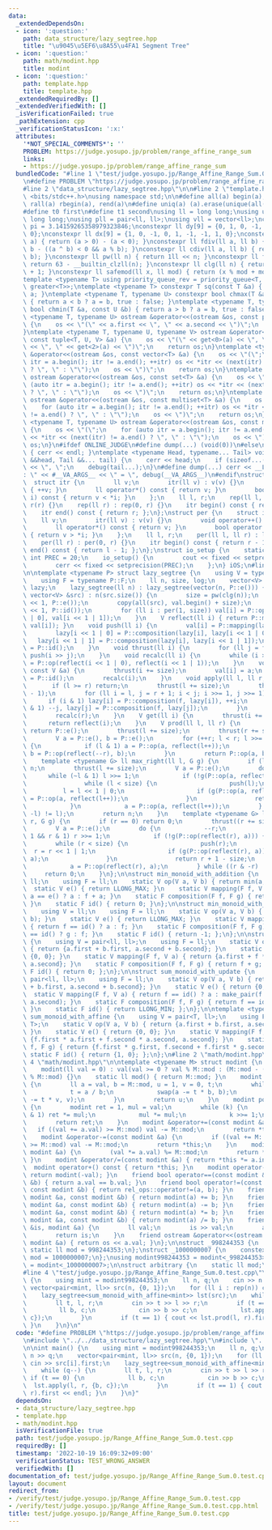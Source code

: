 ```yaml
---
data:
  _extendedDependsOn:
  - icon: ':question:'
    path: data_structure/lazy_segtree.hpp
    title: "\u9045\u5EF6\u8A55\u4FA1 Segment Tree"
  - icon: ':question:'
    path: math/modint.hpp
    title: modint
  - icon: ':question:'
    path: template.hpp
    title: template.hpp
  _extendedRequiredBy: []
  _extendedVerifiedWith: []
  _isVerificationFailed: true
  _pathExtension: cpp
  _verificationStatusIcon: ':x:'
  attributes:
    '*NOT_SPECIAL_COMMENTS*': ''
    PROBLEM: https://judge.yosupo.jp/problem/range_affine_range_sum
    links:
    - https://judge.yosupo.jp/problem/range_affine_range_sum
  bundledCode: "#line 1 \"test/judge.yosupo.jp/Range_Affine_Range_Sum.0.test.cpp\"\
    \n#define PROBLEM \"https://judge.yosupo.jp/problem/range_affine_range_sum\"\n\
    #line 2 \"data_structure/lazy_segtree.hpp\"\n\n#line 2 \"template.hpp\"\n\n#include\
    \ <bits/stdc++.h>\nusing namespace std;\n\n#define all(a) begin(a), end(a)\n#define\
    \ rall(a) rbegin(a), rend(a)\n#define uniq(a) (a).erase(unique(all(a)), (a).end())\n\
    #define t0 first\n#define t1 second\nusing ll = long long;\nusing ull = unsigned\
    \ long long;\nusing pll = pair<ll, ll>;\nusing vll = vector<ll>;\nconstexpr double\
    \ pi = 3.14159265358979323846;\nconstexpr ll dy[9] = {0, 1, 0, -1, 1, 1, -1, -1,\
    \ 0};\nconstexpr ll dx[9] = {1, 0, -1, 0, 1, -1, -1, 1, 0};\nconstexpr ll sign(ll\
    \ a) { return (a > 0) - (a < 0); }\nconstexpr ll fdiv(ll a, ll b) { return a /\
    \ b - ((a ^ b) < 0 && a % b); }\nconstexpr ll cdiv(ll a, ll b) { return -fdiv(-a,\
    \ b); }\nconstexpr ll pw(ll n) { return 1ll << n; }\nconstexpr ll flg(ll n) {\
    \ return 63 - __builtin_clzll(n); }\nconstexpr ll clg(ll n) { return flg(n - 1)\
    \ + 1; }\nconstexpr ll safemod(ll x, ll mod) { return (x % mod + mod) % mod; }\n\
    template <typename T> using priority_queue_rev = priority_queue<T, vector<T>,\
    \ greater<T>>;\ntemplate <typename T> constexpr T sq(const T &a) { return a *\
    \ a; }\ntemplate <typename T, typename U> constexpr bool chmax(T &a, const U &b)\
    \ { return a < b ? a = b, true : false; }\ntemplate <typename T, typename U> constexpr\
    \ bool chmin(T &a, const U &b) { return a > b ? a = b, true : false; }\ntemplate\
    \ <typename T, typename U> ostream &operator<<(ostream &os, const pair<T, U> &a)\
    \ {\n    os << \"(\" << a.first << \", \" << a.second << \")\";\n    return os;\n\
    }\ntemplate <typename T, typename U, typename V> ostream &operator<<(ostream &os,\
    \ const tuple<T, U, V> &a) {\n    os << \"(\" << get<0>(a) << \", \" << get<1>(a)\
    \ << \", \" << get<2>(a) << \")\";\n    return os;\n}\ntemplate <typename T> ostream\
    \ &operator<<(ostream &os, const vector<T> &a) {\n    os << \"(\";\n    for (auto\
    \ itr = a.begin(); itr != a.end(); ++itr) os << *itr << (next(itr) != a.end()\
    \ ? \", \" : \"\");\n    os << \")\";\n    return os;\n}\ntemplate <typename T>\
    \ ostream &operator<<(ostream &os, const set<T> &a) {\n    os << \"(\";\n    for\
    \ (auto itr = a.begin(); itr != a.end(); ++itr) os << *itr << (next(itr) != a.end()\
    \ ? \", \" : \"\");\n    os << \")\";\n    return os;\n}\ntemplate <typename T>\
    \ ostream &operator<<(ostream &os, const multiset<T> &a) {\n    os << \"(\";\n\
    \    for (auto itr = a.begin(); itr != a.end(); ++itr) os << *itr << (next(itr)\
    \ != a.end() ? \", \" : \"\");\n    os << \")\";\n    return os;\n}\ntemplate\
    \ <typename T, typename U> ostream &operator<<(ostream &os, const map<T, U> &a)\
    \ {\n    os << \"(\";\n    for (auto itr = a.begin(); itr != a.end(); ++itr) os\
    \ << *itr << (next(itr) != a.end() ? \", \" : \"\");\n    os << \")\";\n    return\
    \ os;\n}\n#ifdef ONLINE_JUDGE\n#define dump(...) (void(0))\n#else\nvoid debug()\
    \ { cerr << endl; }\ntemplate <typename Head, typename... Tail> void debug(Head\
    \ &&head, Tail &&... tail) {\n    cerr << head;\n    if (sizeof...(Tail)) cerr\
    \ << \", \";\n    debug(tail...);\n}\n#define dump(...) cerr << __LINE__ << \"\
    : \" << #__VA_ARGS__ << \" = \", debug(__VA_ARGS__)\n#endif\nstruct rep {\n  \
    \  struct itr {\n        ll v;\n        itr(ll v) : v(v) {}\n        void operator++()\
    \ { ++v; }\n        ll operator*() const { return v; }\n        bool operator!=(itr\
    \ i) const { return v < *i; }\n    };\n    ll l, r;\n    rep(ll l, ll r) : l(l),\
    \ r(r) {}\n    rep(ll r) : rep(0, r) {}\n    itr begin() const { return l; };\n\
    \    itr end() const { return r; };\n};\nstruct per {\n    struct itr {\n    \
    \    ll v;\n        itr(ll v) : v(v) {}\n        void operator++() { --v; }\n\
    \        ll operator*() const { return v; }\n        bool operator!=(itr i) const\
    \ { return v > *i; }\n    };\n    ll l, r;\n    per(ll l, ll r) : l(l), r(r) {}\n\
    \    per(ll r) : per(0, r) {}\n    itr begin() const { return r - 1; };\n    itr\
    \ end() const { return l - 1; };\n};\nstruct io_setup {\n    static constexpr\
    \ int PREC = 20;\n    io_setup() {\n        cout << fixed << setprecision(PREC);\n\
    \        cerr << fixed << setprecision(PREC);\n    };\n} iOS;\n#line 4 \"data_structure/lazy_segtree.hpp\"\
    \n\ntemplate <typename P> struct lazy_segtree {\n    using V = typename P::V;\n\
    \    using F = typename P::F;\n    ll n, size, log;\n    vector<V> val;\n    vector<F>\
    \ lazy;\n    lazy_segtree(ll n) : lazy_segtree(vector(n, P::e())) {}\n    lazy_segtree(const\
    \ vector<V> &src) : n(src.size()) {\n        size = pw(clg(n));\n        val.resize(size\
    \ << 1, P::e());\n        copy(all(src), val.begin() + size);\n        lazy.resize(size\
    \ << 1, P::id());\n        for (ll i : per(1, size)) val[i] = P::op(val[i << 1\
    \ | 0], val[i << 1 | 1]);\n    }\n    V reflect(ll i) { return P::mapping(lazy[i],\
    \ val[i]); }\n    void push(ll i) {\n        val[i] = P::mapping(lazy[i], val[i]);\n\
    \        lazy[i << 1 | 0] = P::composition(lazy[i], lazy[i << 1 | 0]);\n     \
    \   lazy[i << 1 | 1] = P::composition(lazy[i], lazy[i << 1 | 1]);\n        lazy[i]\
    \ = P::id();\n    }\n    void thrust(ll i) {\n        for (ll j = flg(n); j; j--)\
    \ push(i >> j);\n    }\n    void recalc(ll i) {\n        while (i >>= 1) val[i]\
    \ = P::op(reflect(i << 1 | 0), reflect(i << 1 | 1));\n    }\n    void set(ll i,\
    \ const V &a) {\n        thrust(i += size);\n        val[i] = a;\n        lazy[i]\
    \ = P::id();\n        recalc(i);\n    }\n    void apply(ll l, ll r, F f) {\n \
    \       if (l >= r) return;\n        thrust(l += size);\n        thrust(r += size\
    \ - 1);\n        for (ll i = l, j = r + 1; i < j; i >>= 1, j >>= 1) {\n      \
    \      if (i & 1) lazy[i] = P::composition(f, lazy[i]), ++i;\n            if (j\
    \ & 1) --j, lazy[j] = P::composition(f, lazy[j]);\n        }\n        recalc(l);\n\
    \        recalc(r);\n    }\n    V get(ll i) {\n        thrust(i += size);\n  \
    \      return reflect(i);\n    }\n    V prod(ll l, ll r) {\n        if (l >= r)\
    \ return P::e();\n        thrust(l += size);\n        thrust(r += size - 1);\n\
    \        V a = P::e(), b = P::e();\n        for (++r; l < r; l >>= 1, r >>= 1)\
    \ {\n            if (l & 1) a = P::op(a, reflect(l++));\n            if (r & 1)\
    \ b = P::op(reflect(--r), b);\n        }\n        return P::op(a, b);\n    }\n\
    \    template <typename G> ll max_right(ll l, G g) {\n        if (l == n) return\
    \ n;\n        thrust(l += size);\n        V a = P::e();\n        do {\n      \
    \      while (~l & 1) l >>= 1;\n            if (!g(P::op(a, reflect(l)))) {\n\
    \                while (l < size) {\n                    push(l);\n          \
    \          l = l << 1 | 0;\n                    if (g(P::op(a, reflect(l)))) a\
    \ = P::op(a, reflect(l++));\n                }\n                return l - size;\n\
    \            }\n            a = P::op(a, reflect(l++));\n        } while ((l &\
    \ -l) != l);\n        return n;\n    }\n    template <typename G> ll min_left(ll\
    \ r, G g) {\n        if (r == 0) return 0;\n        thrust((r += size) - 1);\n\
    \        V a = P::e();\n        do {\n            --r;\n            while (r >\
    \ 1 && r & 1) r >>= 1;\n            if (!g(P::op(reflect(r), a))) {\n        \
    \        while (r < size) {\n                    push(r);\n                  \
    \  r = r << 1 | 1;\n                    if (g(P::op(reflect(r), a))) a = P::op(reflect(r--),\
    \ a);\n                }\n                return r + 1 - size;\n            }\n\
    \            a = P::op(reflect(r), a);\n        } while ((r & -r) != r);\n   \
    \     return 0;\n    }\n};\n\nstruct min_monoid_with_addition {\n    using V =\
    \ ll;\n    using F = ll;\n    static V op(V a, V b) { return min(a, b); }\n  \
    \  static V e() { return LLONG_MAX; }\n    static V mapping(F f, V a) { return\
    \ a == e() ? a : f + a; }\n    static F composition(F f, F g) { return f + g;\
    \ }\n    static F id() { return 0; }\n};\n\nstruct min_monoid_with_update {\n\
    \    using V = ll;\n    using F = ll;\n    static V op(V a, V b) { return min(a,\
    \ b); }\n    static V e() { return LLONG_MAX; }\n    static V mapping(F f, V a)\
    \ { return f == id() ? a : f; }\n    static F composition(F f, F g) { return f\
    \ == id() ? g : f; }\n    static F id() { return -1; };\n};\n\nstruct sum_monoid_with_addition\
    \ {\n    using V = pair<ll, ll>;\n    using F = ll;\n    static V op(V a, V b)\
    \ { return {a.first + b.first, a.second + b.second}; }\n    static V e() { return\
    \ {0, 0}; }\n    static V mapping(F f, V a) { return {a.first + f * a.second,\
    \ a.second}; }\n    static F composition(F f, F g) { return f + g; }\n    static\
    \ F id() { return 0; };\n};\n\nstruct sum_monoid_with_update {\n    using V =\
    \ pair<ll, ll>;\n    using F = ll;\n    static V op(V a, V b) { return {a.first\
    \ + b.first, a.second + b.second}; }\n    static V e() { return {0, 0}; }\n  \
    \  static V mapping(F f, V a) { return f == id() ? a : make_pair(f * a.second,\
    \ a.second); }\n    static F composition(F f, F g) { return f == id() ? g : f;\
    \ }\n    static F id() { return LLONG_MIN; };\n};\n\ntemplate <typename T> struct\
    \ sum_monoid_with_affine {\n    using V = pair<T, ll>;\n    using F = pair<T,\
    \ T>;\n    static V op(V a, V b) { return {a.first + b.first, a.second + b.second};\
    \ }\n    static V e() { return {0, 0}; }\n    static V mapping(F f, V a) { return\
    \ {f.first * a.first + f.second * a.second, a.second}; }\n    static F composition(F\
    \ f, F g) { return {f.first * g.first, f.second + f.first * g.second}; }\n   \
    \ static F id() { return {1, 0}; };\n};\n#line 2 \"math/modint.hpp\"\n\n#line\
    \ 4 \"math/modint.hpp\"\n\ntemplate <typename M> struct modint {\n    ll val;\n\
    \    modint(ll val = 0) : val(val >= 0 ? val % M::mod : (M::mod - (-val) % M::mod)\
    \ % M::mod) {}\n    static ll mod() { return M::mod; }\n    modint inv() const\
    \ {\n        ll a = val, b = M::mod, u = 1, v = 0, t;\n        while (b > 0) {\n\
    \            t = a / b;\n            swap(a -= t * b, b);\n            swap(u\
    \ -= t * v, v);\n        }\n        return u;\n    }\n    modint pow(ll k) const\
    \ {\n        modint ret = 1, mul = val;\n        while (k) {\n            if (k\
    \ & 1) ret *= mul;\n            mul *= mul;\n            k >>= 1;\n        }\n\
    \        return ret;\n    }\n    modint &operator+=(const modint &a) {\n     \
    \   if ((val += a.val) >= M::mod) val -= M::mod;\n        return *this;\n    }\n\
    \    modint &operator-=(const modint &a) {\n        if ((val += M::mod - a.val)\
    \ >= M::mod) val -= M::mod;\n        return *this;\n    }\n    modint &operator*=(const\
    \ modint &a) {\n        (val *= a.val) %= M::mod;\n        return *this;\n   \
    \ }\n    modint &operator/=(const modint &a) { return *this *= a.inv(); }\n  \
    \  modint operator+() const { return *this; }\n    modint operator-() const {\
    \ return modint(-val); }\n    friend bool operator==(const modint &a, const modint\
    \ &b) { return a.val == b.val; }\n    friend bool operator!=(const modint &a,\
    \ const modint &b) { return rel_ops::operator!=(a, b); }\n    friend modint operator+(const\
    \ modint &a, const modint &b) { return modint(a) += b; }\n    friend modint operator-(const\
    \ modint &a, const modint &b) { return modint(a) -= b; }\n    friend modint operator*(const\
    \ modint &a, const modint &b) { return modint(a) *= b; }\n    friend modint operator/(const\
    \ modint &a, const modint &b) { return modint(a) /= b; }\n    friend istream &operator>>(istream\
    \ &is, modint &a) {\n        ll val;\n        is >> val;\n        a = modint(val);\n\
    \        return is;\n    }\n    friend ostream &operator<<(ostream &os, const\
    \ modint &a) { return os << a.val; }\n};\n\nstruct _998244353 {\n    constexpr\
    \ static ll mod = 998244353;\n};\nstruct _1000000007 {\n    constexpr static ll\
    \ mod = 1000000007;\n};\nusing modint998244353 = modint<_998244353>;\nusing modint1000000007\
    \ = modint<_1000000007>;\n\nstruct arbitrary {\n    static ll mod;\n};\nll arbitrary::mod;\n\
    #line 4 \"test/judge.yosupo.jp/Range_Affine_Range_Sum.0.test.cpp\"\n\nint main()\
    \ {\n    using mint = modint998244353;\n    ll n, q;\n    cin >> n >> q;\n   \
    \ vector<pair<mint, ll>> src(n, {0, 1});\n    for (ll i : rep(n)) cin >> src[i].first;\n\
    \    lazy_segtree<sum_monoid_with_affine<mint>> lst(src);\n    while (q--) {\n\
    \        ll t, l, r;\n        cin >> t >> l >> r;\n        if (t == 0) {\n   \
    \         ll b, c;\n            cin >> b >> c;\n            lst.apply(l, r, {b,\
    \ c});\n        }\n        if (t == 1) { cout << lst.prod(l, r).first << endl;\
    \ }\n    }\n}\n"
  code: "#define PROBLEM \"https://judge.yosupo.jp/problem/range_affine_range_sum\"\
    \n#include \"../../data_structure/lazy_segtree.hpp\"\n#include \"../../math/modint.hpp\"\
    \n\nint main() {\n    using mint = modint998244353;\n    ll n, q;\n    cin >>\
    \ n >> q;\n    vector<pair<mint, ll>> src(n, {0, 1});\n    for (ll i : rep(n))\
    \ cin >> src[i].first;\n    lazy_segtree<sum_monoid_with_affine<mint>> lst(src);\n\
    \    while (q--) {\n        ll t, l, r;\n        cin >> t >> l >> r;\n       \
    \ if (t == 0) {\n            ll b, c;\n            cin >> b >> c;\n          \
    \  lst.apply(l, r, {b, c});\n        }\n        if (t == 1) { cout << lst.prod(l,\
    \ r).first << endl; }\n    }\n}"
  dependsOn:
  - data_structure/lazy_segtree.hpp
  - template.hpp
  - math/modint.hpp
  isVerificationFile: true
  path: test/judge.yosupo.jp/Range_Affine_Range_Sum.0.test.cpp
  requiredBy: []
  timestamp: '2022-10-19 16:09:32+09:00'
  verificationStatus: TEST_WRONG_ANSWER
  verifiedWith: []
documentation_of: test/judge.yosupo.jp/Range_Affine_Range_Sum.0.test.cpp
layout: document
redirect_from:
- /verify/test/judge.yosupo.jp/Range_Affine_Range_Sum.0.test.cpp
- /verify/test/judge.yosupo.jp/Range_Affine_Range_Sum.0.test.cpp.html
title: test/judge.yosupo.jp/Range_Affine_Range_Sum.0.test.cpp
---
```

